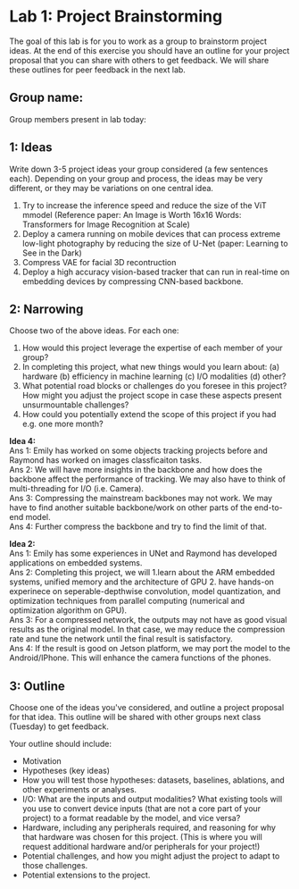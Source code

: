 Lab 1: Project Brainstorming
===
The goal of this lab is for you to work as a group to brainstorm project ideas. At the end of this exercise you should have an outline for your project proposal that you can share with others to get feedback. We will share these outlines for peer feedback in the next lab.

Group name:
---
Group members present in lab today:

1: Ideas
----
Write down 3-5 project ideas your group considered (a few sentences each). Depending on your group and process, the ideas may be very different, or they may be variations on one central idea.
 1. Try to increase the inference speed and reduce the size of the ViT mmodel (Reference paper: An Image is Worth 16x16 Words: Transformers for Image Recognition at Scale)
 2. Deploy a camera running on mobile devices that can process extreme low-light photography by reducing the size of U-Net (paper: Learning to See in the Dark)
 3. Compress VAE for facial 3D recontruction
 4. Deploy a high accuracy vision-based tracker that can run in real-time on embedding devices by compressing CNN-based backbone.

2: Narrowing
----
Choose two of the above ideas. For each one:
1. How would this project leverage the expertise of each member of your group?
2. In completing this project, what new things would you learn about: (a) hardware (b) efficiency in machine learning (c) I/O modalities (d) other?
3. What potential road blocks or challenges do you foresee in this project? How might you adjust the project scope in case these aspects present unsurmountable challenges?
4. How could you potentially extend the scope of this project if you had e.g. one more month?


<b>Idea 4:</b>
   <br>
   Ans 1: Emily has worked on some objects tracking projects before and Raymond has worked on images classficaiton tasks.
   <br>
   Ans 2: We will have more insights in the backbone and how does the backbone affect the performance of tracking. We may also have to think of multi-threading for I/O (i.e. Camera).
   <br>
   Ans 3: Compressing the mainstream backbones may not work. We may have to find another suitable backbone/work on other parts of the end-to-end model.
   <br>
   Ans 4: Further compress the backbone and try to find the limit of that.

<b>Idea 2:</b>
   <br>
   Ans 1: Emily has some experiences in UNet and Raymond has developed applications on embedded systems.
   <br>
   Ans 2: Completing this project, we will 1.learn about the ARM embedded systems, unified memory and the architecture of GPU 2. have hands-on experinece on seperable-depthwise convolution, model quantization, and optimization techniques from parallel computing (numerical and optimization algorithm on GPU).
   <br>
   Ans 3: For a compressed network, the outputs may not have as good visual results as the original model. In that case, we may reduce the compression rate and tune the network until the final result is satisfactory.
   <br>
   Ans 4: If the result is good on Jetson platform, we may port the model to the Android/IPhone. This will enhance the camera functions of the phones.
   <br>

3: Outline
----
Choose one of the ideas you've considered, and outline a project proposal for that idea. This outline will be shared with other groups next class (Tuesday) to get feedback.

Your outline should include:
- Motivation
- Hypotheses (key ideas)
- How you will test those hypotheses: datasets, baselines, ablations, and other experiments or analyses.
- I/O: What are the inputs and output modalities? What existing tools will you use to convert device inputs (that are not a core part of your project) to a format readable by the model, and vice versa?
- Hardware, including any peripherals required, and reasoning for why that hardware was chosen for this project. (This is where you will request additional hardware and/or peripherals for your project!)
- Potential challenges, and how you might adjust the project to adapt to those challenges.
- Potential extensions to the project.

